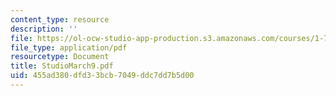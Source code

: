 ```yaml
---
content_type: resource
description: ''
file: https://ol-ocw-studio-app-production.s3.amazonaws.com/courses/1-72-groundwater-hydrology-fall-2005/455ad380dfd33bcb7049ddc7dd7b5d00_StudioMarch9.pdf
file_type: application/pdf
resourcetype: Document
title: StudioMarch9.pdf
uid: 455ad380-dfd3-3bcb-7049-ddc7dd7b5d00
---
```

